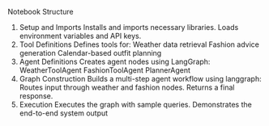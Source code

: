Notebook Structure

1. Setup and Imports
Installs and imports necessary libraries.
Loads environment variables and API keys.
2. Tool Definitions
Defines tools for:
Weather data retrieval
Fashion advice generation
Calendar-based outfit planning
3. Agent Definitions
Creates agent nodes using LangGraph:
WeatherToolAgent
FashionToolAgent
PlannerAgent
4. Graph Construction
Builds a multi-step agent workflow using langgraph:
Routes input through weather and fashion nodes.
Returns a final response.
5. Execution
Executes the graph with sample queries.
Demonstrates the end-to-end system output
